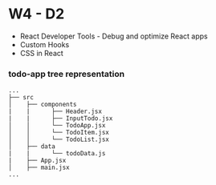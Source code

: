 # W4 - D2

- React Developer Tools - Debug and optimize React apps
- Custom Hooks
- CSS in React

### todo-app tree representation
    ...
    ├── src
    │    ├── components
    |    |      ├── Header.jsx
    |    |      ├── InputTodo.jsx
    │    │      └── TodoApp.jsx
    │    │      └── TodoItem.jsx
    │    │      └── TodoList.jsx
    │    ├── data
    |    |      └── todoData.js
    |    ├── App.jsx
    │    ├── main.jsx
    ...